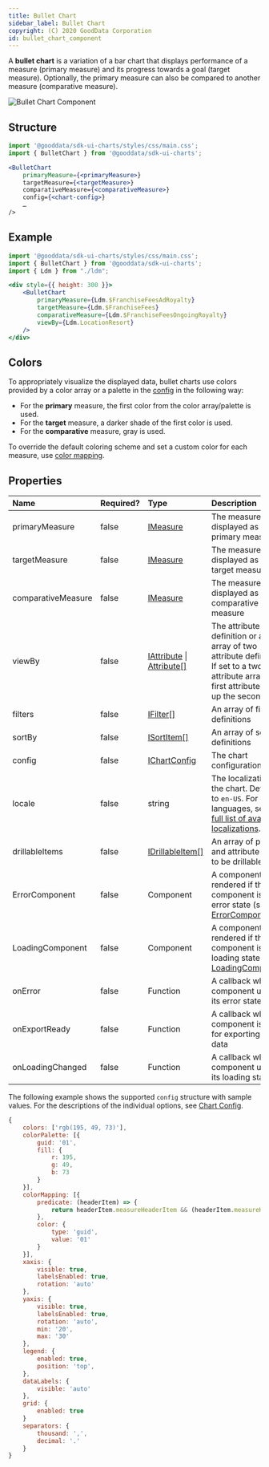 ```yaml
---
title: Bullet Chart
sidebar_label: Bullet Chart
copyright: (C) 2020 GoodData Corporation
id: bullet_chart_component
---
```


A **bullet chart** is a variation of a bar chart that displays performance of a measure (primary measure) and its progress towards a goal (target measure). Optionally, the primary measure can also be compared to another measure (comparative measure).

![Bullet Chart Component](assets/bullet_chart.png "Bullet Chart Component")

## Structure

```jsx
import '@gooddata/sdk-ui-charts/styles/css/main.css';
import { BulletChart } from '@gooddata/sdk-ui-charts';

<BulletChart
    primaryMeasure={<primaryMeasure>}
    targetMeasure={<targetMeasure>}
    comparativeMeasure={<comparativeMeasure>}
    config={<chart-config>}
    …
/>
```

## Example

```jsx
import '@gooddata/sdk-ui-charts/styles/css/main.css';
import { BulletChart } from '@gooddata/sdk-ui-charts';
import { Ldm } from "./ldm";

<div style={{ height: 300 }}>
    <BulletChart
        primaryMeasure={Ldm.$FranchiseFeesAdRoyalty}
        targetMeasure={Ldm.$FranchiseFees}
        comparativeMeasure={Ldm.$FranchiseFeesOngoingRoyalty}
        viewBy={Ldm.LocationResort}
    />
</div>
```

## Colors

To appropriately visualize the displayed data, bullet charts use colors provided by a color array or a palette in the [config](15_props__chart_config.md#configure-colors) in the following way:
* For the **primary** measure, the first color from the color array/palette is used.
* For the **target** measure, a darker shade of the first color is used.
* For the **comparative** measure, gray is used.

To override the default coloring scheme and set a custom color for each measure, use [color mapping](15_props__chart_config.md#color-mapping).

## Properties

| Name | Required? | Type | Description |
| :--- | :--- | :--- | :--- |
| primaryMeasure | false | [IMeasure](50_custom__execution.md#measure) | The measure displayed as the primary measure |
| targetMeasure | false | [IMeasure](50_custom__execution.md#measure) | The measure displayed as the target measure |
| comparativeMeasure | false | [IMeasure](50_custom__execution.md#measure) | The measure displayed as the comparative measure |
| viewBy | false | [IAttribute](50_custom__execution.md#attribute) &#124; [Attribute[]](50_custom__execution.md#attribute) | The attribute definition or an array of two attribute definitions. If set to a two-attribute array, the first attribute wraps up the second one. |
| filters | false | [IFilter[]](30_tips__filter_visual_components.md) | An array of filter definitions |
| sortBy | false | [ISortItem[]](50_custom__result.md#sorting) | An array of sort definitions |
| config | false | [IChartConfig](15_props__chart_config.md) | The chart configuration object |
| locale | false | string | The localization of the chart. Defaults to `en-US`. For other languages, see the [full list of available localizations](https://github.com/gooddata/gooddata-ui-sdk/blob/master/libs/sdk-ui/src/base/localization/Locale.ts). |
| drillableItems | false | [IDrillableItem[]](15_props__drillable_item.md) | An array of points and attribute values to be drillable |
| ErrorComponent | false | Component | A component to be rendered if this component is in error state (see [ErrorComponent](15_props__error_component.md)) |
| LoadingComponent | false | Component | A component to be rendered if this component is in loading state (see [LoadingComponent](15_props__loading_component.md)) |
| onError | false | Function | A callback when the component updates its error state |
| onExportReady | false | Function | A callback when the component is ready for exporting its data |
| onLoadingChanged | false | Function | A callback when the component updates its loading state |

The following example shows the supported `config` structure with sample values. For the descriptions of the individual options, see [Chart Config](15_props__chart_config.md).

```javascript
{
    colors: ['rgb(195, 49, 73)'],
    colorPalette: [{
        guid: '01',
        fill: {
            r: 195,
            g: 49,
            b: 73
        }
    }],
    colorMapping: [{
        predicate: (headerItem) => {
            return headerItem.measureHeaderItem && (headerItem.measureHeaderItem.localIdentifier === 'm1_localIdentifier')
        },
        color: {
            type: 'guid',
            value: '01'
        }
    }],
    xaxis: {
        visible: true,
        labelsEnabled: true,
        rotation: 'auto'
    },
    yaxis: {
        visible: true,
        labelsEnabled: true,
        rotation: 'auto',
        min: '20',
        max: '30'
    },
    legend: {
        enabled: true,
        position: 'top',
    },
    dataLabels: {
        visible: 'auto'
    },
    grid: {
        enabled: true
    }
    separators: {
        thousand: ',',
        decimal: '.'
    }
}
```
